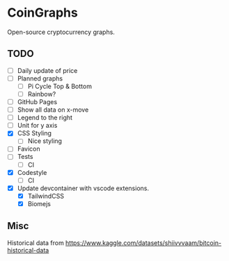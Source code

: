 # CoinGraphs

Open-source cryptocurrency graphs.

## TODO

- [ ] Daily update of price
- [ ] Planned graphs
  - [ ] Pi Cycle Top & Bottom
  - [ ] Rainbow?
- [ ] GitHub Pages
- [ ] Show all data on x-move
- [ ] Legend to the right
- [ ] Unit for y axis
- [x] CSS Styling
  - [ ] Nice styling
- [ ] Favicon
- [ ] Tests
  - [ ] CI
- [x] Codestyle
  - [ ] CI
- [x] Update devcontainer with vscode extensions.
  - [x] TailwindCSS
  - [x] Biomejs

## Misc

Historical data from https://www.kaggle.com/datasets/shiivvvaam/bitcoin-historical-data
